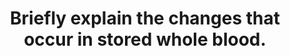 ---
title: "Briefly explain the changes that occur in stored whole blood."
entityType: SAQ
exam: PEX
college: ANZCA
year: 2014
sitting: B
question: 13
passRate: 60
EC_expectedDomains:
- "A pass mark was easily achieved with inclusion of the main concepts of red blood cell changes, biochemical changes and clotting effects."
EC_extraCredit:
- "Better answers mentioned the actual direction of changes and the reasons or rationale to explain the changes such as anaerobic metabolism, lysis of cells and lack of substrates."
- "High achieving answers occurred where the candidates were able to include the values or percent of changes (correctly), timing of deteriorations and less commonly mentioned facts or explanations such as Na-K-ATPase pump function for example."
- "Organisation of answers into headings avoided needless repetition or omission of important facts."
EC_errorsCommon: []
---